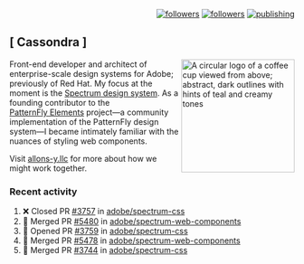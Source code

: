 <p align="right"><a rel="me" href="https://front-end.social/@castastrophe">
    <img alt="followers" title="Follow me on Mastodon" src="https://img.shields.io/mastodon/follow/109297102751309835?domain=https%3A%2F%2Ffront-end.social&label=Follow&logo=mastodon&logoColor=white&style=for-the-badge&labelColor=008080&color=006969"/></a>
  <a href="https://codepen.io/castastrophe/">
    <img alt="followers" title="Follow me on CodePen" src="https://img.shields.io/badge/23-1?color=640464&labelColor=7c007c&style=for-the-badge&logo=codepen&label=Follow"/></a>
<a href="https://castastrophe.medium.com/">
    <img alt="publishing" title="View articles on Medium" src="https://img.shields.io/badge/107-1?color=666&labelColor=444&label=subscribe&logo=medium&logoColor=white&style=for-the-badge"/></a>
</p>

## [&nbsp;Cassondra&nbsp;]

<img align="right" src="https://github-production-user-asset-6210df.s3.amazonaws.com/1840295/253016758-ba468774-1cd3-42c2-8f43-947b5eeb5edf.png" height="200" alt="A circular logo of a coffee cup viewed from above; abstract, dark outlines with hints of teal and creamy tones">

Front-end developer and architect of enterprise-scale design systems for Adobe; previously of Red Hat. My focus at the moment is the [Spectrum design system](https://github.com/adobe/spectrum-css). As a founding contributor to the [PatternFly&nbsp;Elements](https://github.com/patternfly/patternfly-elements) project&mdash;a community implementation of the PatternFly design system&mdash;I became intimately familiar with the nuances of styling web components.

Visit [allons-y.llc](http://allons-y.llc/) for more about how we might work together.

### Recent activity

<!--START_SECTION:activity-->
1. ❌ Closed PR [#3757](https://github.com/adobe/spectrum-css/pull/3757) in [adobe/spectrum-css](https://github.com/adobe/spectrum-css)
2. 🎉 Merged PR [#5480](https://github.com/adobe/spectrum-web-components/pull/5480) in [adobe/spectrum-web-components](https://github.com/adobe/spectrum-web-components)
3. 💪 Opened PR [#3759](https://github.com/adobe/spectrum-css/pull/3759) in [adobe/spectrum-css](https://github.com/adobe/spectrum-css)
4. 🎉 Merged PR [#5478](https://github.com/adobe/spectrum-web-components/pull/5478) in [adobe/spectrum-web-components](https://github.com/adobe/spectrum-web-components)
5. 🎉 Merged PR [#3744](https://github.com/adobe/spectrum-css/pull/3744) in [adobe/spectrum-css](https://github.com/adobe/spectrum-css)
<!--END_SECTION:activity-->
